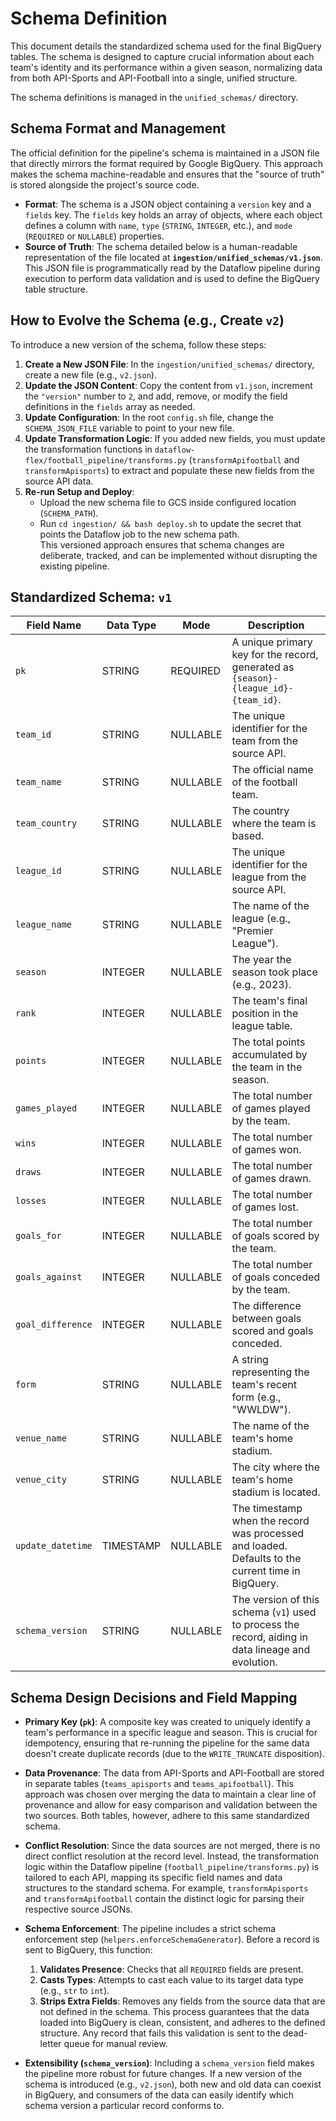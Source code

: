 # Schema Definition

This document details the standardized schema used for the final BigQuery tables. The schema is designed to capture crucial information about each team's identity and its performance within a given season, normalizing data from both API-Sports and API-Football into a single, unified structure.  

The schema definitions is managed in the `unified_schemas/` directory.  
## Schema Format and Management 

The official definition for the pipeline's schema is maintained in a JSON file that directly mirrors the format required by Google BigQuery. This approach makes the schema machine-readable and ensures that the "source of truth" is stored alongside the project's source code.  
* **Format**: The schema is a JSON object containing a `version` key and a `fields` key. The `fields` key holds an array of objects, where each object defines a column with `name`, `type` (`STRING`, `INTEGER`, etc.), and `mode` (`REQUIRED` or `NULLABLE`) properties.  
* **Source of Truth**: The schema detailed below is a human-readable representation of the file located at **`ingestion/unified_schemas/v1.json`**. This JSON file is programmatically read by the Dataflow pipeline during execution to perform data validation and is used to define the BigQuery table structure.  

## How to Evolve the Schema (e.g., Create `v2`) 
To introduce a new version of the schema, follow these steps: 
1. **Create a New JSON File**: In the `ingestion/unified_schemas/` directory, create a new file (e.g., `v2.json`).  
2. **Update the JSON Content**: Copy the content from `v1.json`, increment the `"version"` number to `2`, and add, remove, or modify the field definitions in the `fields` array as needed.  
3. **Update Configuration**: In the root `config.sh` file, change the `SCHEMA_JSON_FILE` variable to point to your new file.  
4. **Update Transformation Logic**: If you added new fields, you must update the transformation functions in `dataflow-flex/football_pipeline/transforms.py` (`transformApifootball` and `transformApisports`) to extract and populate these new fields from the source API data.  
5. **Re-run Setup and Deploy**: 
	* Upload the new schema file to GCS inside configured location (`SCHEMA_PATH`). 
	* Run `cd ingestion/ && bash deploy.sh` to update the secret that points the Dataflow job to the new schema path.  
This versioned approach ensures that schema changes are deliberate, tracked, and can be implemented without disrupting the existing pipeline.  

## Standardized Schema: `v1`

| Field Name        | Data Type | Mode     | Description                                                                                         |
| ----------------- | --------- | -------- | --------------------------------------------------------------------------------------------------- |
| `pk`              | STRING    | REQUIRED | A unique primary key for the record, generated as `{season}-{league_id}-{team_id}`.                 |
| `team_id`         | STRING    | NULLABLE | The unique identifier for the team from the source API.                                             |
| `team_name`       | STRING    | NULLABLE | The official name of the football team.                                                             |
| `team_country`    | STRING    | NULLABLE | The country where the team is based.                                                                |
| `league_id`       | STRING    | NULLABLE | The unique identifier for the league from the source API.                                           |
| `league_name`     | STRING    | NULLABLE | The name of the league (e.g., "Premier League").                                                    |
| `season`          | INTEGER   | NULLABLE | The year the season took place (e.g., 2023).                                                        |
| `rank`            | INTEGER   | NULLABLE | The team's final position in the league table.                                                      |
| `points`          | INTEGER   | NULLABLE | The total points accumulated by the team in the season.                                             |
| `games_played`    | INTEGER   | NULLABLE | The total number of games played by the team.                                                       |
| `wins`            | INTEGER   | NULLABLE | The total number of games won.                                                                      |
| `draws`           | INTEGER   | NULLABLE | The total number of games drawn.                                                                    |
| `losses`          | INTEGER   | NULLABLE | The total number of games lost.                                                                     |
| `goals_for`       | INTEGER   | NULLABLE | The total number of goals scored by the team.                                                       |
| `goals_against`   | INTEGER   | NULLABLE | The total number of goals conceded by the team.                                                     |
| `goal_difference` | INTEGER   | NULLABLE | The difference between goals scored and goals conceded.                                             |
| `form`            | STRING    | NULLABLE | A string representing the team's recent form (e.g., "WWLDW").                                       |
| `venue_name`      | STRING    | NULLABLE | The name of the team's home stadium.                                                                |
| `venue_city`      | STRING    | NULLABLE | The city where the team's home stadium is located.                                                  |
| `update_datetime` | TIMESTAMP | NULLABLE | The timestamp when the record was processed and loaded. Defaults to the current time in BigQuery.   |
| `schema_version`  | STRING    | NULLABLE | The version of this schema (`v1`) used to process the record, aiding in data lineage and evolution. |

## Schema Design Decisions and Field Mapping

* **Primary Key (`pk`)**: A composite key was created to uniquely identify a team's performance in a specific league and season. This is crucial for idempotency, ensuring that re-running the pipeline for the same data doesn't create duplicate records (due to the `WRITE_TRUNCATE` disposition).

* **Data Provenance**: The data from API-Sports and API-Football are stored in separate tables (`teams_apisports` and `teams_apifootball`). This approach was chosen over merging the data to maintain a clear line of provenance and allow for easy comparison and validation between the two sources. Both tables, however, adhere to this same standardized schema.

* **Conflict Resolution**: Since the data sources are not merged, there is no direct conflict resolution at the record level. Instead, the transformation logic within the Dataflow pipeline (`football_pipeline/transforms.py`) is tailored to each API, mapping its specific field names and data structures to the standard schema. For example, `transformApisports` and `transformApifootball` contain the distinct logic for parsing their respective source JSONs.

* **Schema Enforcement**: The pipeline includes a strict schema enforcement step (`helpers.enforceSchemaGenerator`). Before a record is sent to BigQuery, this function:
    1. **Validates Presence**: Checks that all `REQUIRED` fields are present.
    2. **Casts Types**: Attempts to cast each value to its target data type (e.g., `str` to `int`).
    3. **Strips Extra Fields**: Removes any fields from the source data that are not defined in the schema.
    This process guarantees that the data loaded into BigQuery is clean, consistent, and adheres to the defined structure. Any record that fails this validation is sent to the dead-letter queue for manual review.

* **Extensibility (`schema_version`)**: Including a `schema_version` field makes the pipeline more robust for future changes. If a new version of the schema is introduced (e.g., `v2.json`), both new and old data can coexist in BigQuery, and consumers of the data can easily identify which schema version a particular record conforms to.
